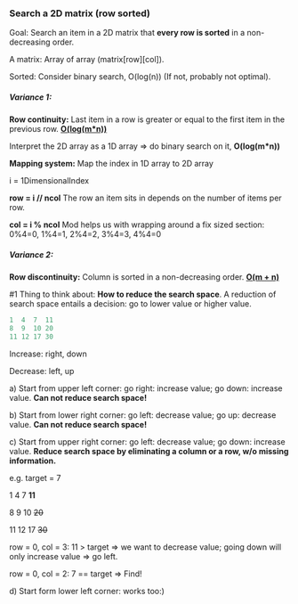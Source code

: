 ### Search a 2D matrix (row sorted)

Goal: Search an item in a 2D matrix that **every row is sorted** in a non-decreasing order.

A matrix: Array of array (matrix\[row\][col]).

Sorted: Consider binary search, O(log(n)) (If not, probably not optimal).

##### Variance 1:

**Row continuity:** Last item in a row is greater or equal to the first item in the previous row. <u>**O(log(m*n))**</u>

Interpret the 2D array as a 1D array => do binary search on it, **O(log(m*n))**

**Mapping system:** Map the index in 1D array to 2D array

i = 1DimensionalIndex

**row =  i // ncol**  The row an item sits in depends on the number of items per row.

**col = i % ncol**  Mod helps us with wrapping around a fix sized section: 0%4=0, 1%4=1, 2%4=2, 3%4=3, 4%4=0



##### Variance 2:

**Row discontinuity:** Column is sorted in a non-decreasing order. <u>**O(m + n)**</u>

#1 Thing to think about: **How to reduce the search space**. A reduction of search space entails a decision: go to lower value or higher value.

```python
1  4  7  11
8  9  10 20
11 12 17 30
```

Increase: right, down

Decrease: left, up

a) Start from upper left corner: go right: increase value; go down: increase value. **Can not reduce search space!** 

b) Start from lower right corner: go left: decrease value; go up: decrease value. **Can not reduce search space!** 

c) Start from upper right corner: go left: decrease value; go down: increase value. **Reduce search space by eliminating a column or a row, w/o missing information.**

e.g. target = 7

1    4    7    **11**

8    9   10   ~~20~~

11 12  17   ~~30~~

row = 0, col = 3: 11 > target => we want to decrease value; going down will only increase value => go left.

row = 0, col = 2: 7 == target => Find!

d) Start form lower left corner: works too:)





